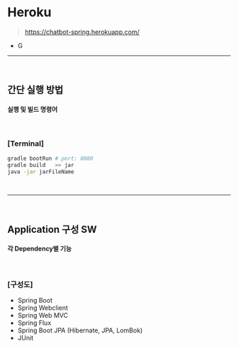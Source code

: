# Heroku
> https://chatbot-spring.herokuapp.com/
* G

<hr>
<br>

## 간단 실행 방법
#### 실행 및 빌드 명령어

<br>

### [Terminal]

```bash
gradle bootRun # port: 8080
gradle build   >> jar
java -jar jarFileName 
```

<br>
<hr>
<br>

## Application 구성 SW
#### 각 Dependency별 기능

<br>

### [구성도]
* Spring Boot
* Spring Webclient
* Spring Web MVC
* Spring Flux
* Spring Boot JPA (Hibernate, JPA, LomBok)
* JUnit

<br>


